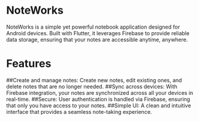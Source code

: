# NoteWorks

NoteWorks is a simple yet powerful notebook application designed for Android devices. Built with Flutter, it leverages Firebase to provide reliable data storage, ensuring that your notes are accessible anytime, anywhere.

# Features

##Create and manage notes: Create new notes, edit existing ones, and delete notes that are no longer needed.
##Sync across devices: With Firebase integration, your notes are synchronized across all your devices in real-time.
##Secure: User authentication is handled via Firebase, ensuring that only you have access to your notes.
##Simple UI: A clean and intuitive interface that provides a seamless note-taking experience.
